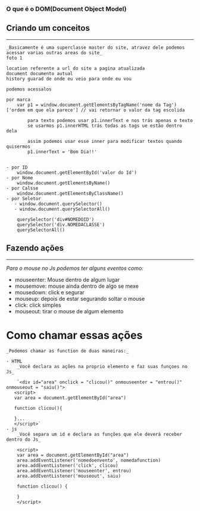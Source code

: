 ### O que é o DOM(Document Object Model)

## Criando um conceitos

---

    _Basicamente é uma superclasse master do site, atravez dele podemos acessar varias outras areas do site_
    foto 1 

    location referente a url do site a pagina atualizada
    document documento autual
    history guarad de onde eu veio para onde eu vou 

    podemos acessalos 
    
    por marca
        var p1 = window.document.getElementsByTagName('nome da Tag')['ordem em que ela parece'] // vai retornar o valor da tag escolida
            
            para texto podemos usar p1.innerText e nos trás apenas o texto
            se usarmos p1.innerHTML trás todas as tags ue estão dentro dela

            assim podemos usar esse inner para modificar textos quando quisermos 
            p1.innerText = 'Bom Dia!!'
            

    - por ID
        window.document.getElementById('valor do Id')
    - por Nome 
        window.document.getElementsByName()
    - por Calsse
        window.document.getElementsByClassName()
    - por Seletor
       - window.document.querySelector()
       - window.document.querySelectorAll()

        querySelector('div#NOMEDOID')
        querySelector('div.NOMEDACLASSE')
        querySelectorAll()


## Fazendo ações

---

 _Para o mouse no Js podemos ter alguns eventos como:_

 - mouseenter: Mouse dentro de algum lugar
 - mousemove: mouse ainda dentro de algo se mexe
 - mousedown: click e segurar
 - mouseup: depois de estar segurando soltar o mouse
 - click: click simples
 - mouseout: tirar o mouse de algum elemento

# Como chamar essas ações

    _Podemos chamar as function de duas maneiras:_

    - HTML
        _Você declara as ações na proprio elemento e faz suas funçoes no Js_

        `<div id="area" onclick = "clicou()" onmouseenter = "entrou()" onmouseout = "saiu()">
       <script> 
       var area = document.getElementById("area")

       function clicou(){

       }...
       </script>`
    - js
        _Você separa um id e declara as funções que ele deverá receber dentro do Js_

        <script>
        var area = document.getElementById("area")
        area.addEventListener('nomedoenvento', nomedafunction)
        area.addEventListener('click', clicou)
        area.addEventListener('mouseenter', entrou)
        area.addEventListener('mouseout', saiu)

        function clicou() {

        }
        </script>






